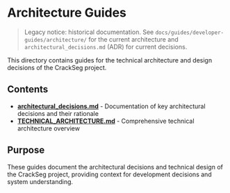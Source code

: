# Architecture Guides

> Legacy notice: historical documentation. See `docs/guides/developer-guides/architecture/` for the
> current architecture and `architectural_decisions.md` (ADR) for current decisions.

This directory contains guides for the technical architecture and design decisions of the CrackSeg project.

## Contents

- **[architectural_decisions.md](architectural_decisions.md)** - Documentation of key architectural
  decisions and their rationale
- **[TECHNICAL_ARCHITECTURE.md](TECHNICAL_ARCHITECTURE.md)** - Comprehensive technical architecture overview

## Purpose

These guides document the architectural decisions and technical design of the CrackSeg project,
providing context for development decisions and system understanding.
